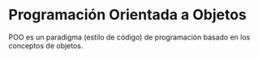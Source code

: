 # Programación Orientada a Objetos
POO es un paradigma (estilo de código) de programación basado en los conceptos de objetos.